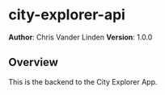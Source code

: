 # city-explorer-api

**Author**: Chris Vander Linden
**Version**: 1.0.0

## Overview

This is the backend to the City Explorer App.
